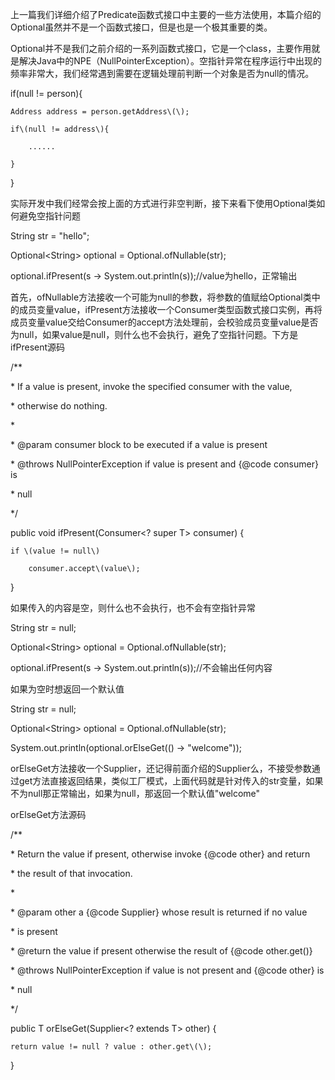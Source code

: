 上一篇我们详细介绍了Predicate函数式接口中主要的一些方法使用，本篇介绍的Optional虽然并不是一个函数式接口，但是也是一个极其重要的类。



Optional并不是我们之前介绍的一系列函数式接口，它是一个class，主要作用就是解决Java中的NPE（NullPointerException）。空指针异常在程序运行中出现的频率非常大，我们经常遇到需要在逻辑处理前判断一个对象是否为null的情况。



if\(null != person\){

    Address address = person.getAddress\(\);

    if\(null != address\){

        ......

    }

}

实际开发中我们经常会按上面的方式进行非空判断，接下来看下使用Optional类如何避免空指针问题



String str = "hello";

Optional&lt;String&gt; optional = Optional.ofNullable\(str\);

optional.ifPresent\(s -&gt; System.out.println\(s\)\);//value为hello，正常输出

首先，ofNullable方法接收一个可能为null的参数，将参数的值赋给Optional类中的成员变量value，ifPresent方法接收一个Consumer类型函数式接口实例，再将成员变量value交给Consumer的accept方法处理前，会校验成员变量value是否为null，如果value是null，则什么也不会执行，避免了空指针问题。下方是ifPresent源码



/\*\*

 \* If a value is present, invoke the specified consumer with the value,

 \* otherwise do nothing.

 \*

 \* @param consumer block to be executed if a value is present

 \* @throws NullPointerException if value is present and {@code consumer} is

 \* null

 \*/

public void ifPresent\(Consumer&lt;? super T&gt; consumer\) {

    if \(value != null\)

        consumer.accept\(value\);

}

如果传入的内容是空，则什么也不会执行，也不会有空指针异常



String str = null;

Optional&lt;String&gt; optional = Optional.ofNullable\(str\);

optional.ifPresent\(s -&gt; System.out.println\(s\)\);//不会输出任何内容

如果为空时想返回一个默认值



String str = null;

Optional&lt;String&gt; optional = Optional.ofNullable\(str\);

System.out.println\(optional.orElseGet\(\(\) -&gt; "welcome"\)\);

orElseGet方法接收一个Supplier，还记得前面介绍的Supplier么，不接受参数通过get方法直接返回结果，类似工厂模式，上面代码就是针对传入的str变量，如果不为null那正常输出，如果为null，那返回一个默认值"welcome"



orElseGet方法源码



/\*\*

 \* Return the value if present, otherwise invoke {@code other} and return

 \* the result of that invocation.

 \*

 \* @param other a {@code Supplier} whose result is returned if no value

 \* is present

 \* @return the value if present otherwise the result of {@code other.get\(\)}

 \* @throws NullPointerException if value is not present and {@code other} is

 \* null

 \*/

public T orElseGet\(Supplier&lt;? extends T&gt; other\) {

    return value != null ? value : other.get\(\);

}

